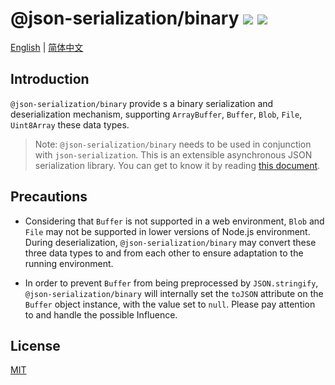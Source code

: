 # @json-serialization/binary <a href="https://github.com/memo-cn/json-serialization/blob/main/packages/binary/README.md"><img src="https://img.shields.io/npm/v/@json-serialization/binary.svg" /></a> <a href="https://github.com/memo-cn/json-serialization/blob/main/packages/binary/README.md"><img src="https://packagephobia.now.sh/badge?p=@json-serialization/binary" /></a>

[English](https://github.com/memo-cn/json-serialization/blob/main/packages/binary/README.md) | [简体中文](https://github.com/memo-cn/json-serialization/blob/main/packages/binary/README.zh-CN.md)

## Introduction

`@json-serialization/binary` provide s a binary serialization and deserialization mechanism, supporting `ArrayBuffer`, `Buffer`, `Blob`, `File`, `Uint8Array` these data types.

> Note: `@json-serialization/binary` needs to be used in conjunction with `json-serialization`. This is an extensible asynchronous JSON serialization library. You can get to know it by reading [this document](https://github.com/memo-cn/json-serialization/blob/main/packages/json/README.zh-CN.md).

## Precautions

- Considering that `Buffer` is not supported in a web environment, `Blob` and `File` may not be supported in lower versions of Node.js environment. During deserialization, `@json-serialization/binary` may convert these three data types to and from each other to ensure adaptation to the running environment.

- In order to prevent `Buffer` from being preprocessed by `JSON.stringify`, `@json-serialization/binary` will internally set the `toJSON` attribute on the `Buffer` object instance, with the value set to `null`. Please pay attention to and handle the possible Influence.

## License

[MIT](./LICENSE)
